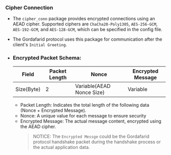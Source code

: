 ### Cipher Connection
- The `cipher_conn` package provides encrypted connections using an AEAD cipher. Supported ciphers are `ChaCha20-Poly1305`, `AES-256-GCM`, `AES-192-GCM`, and `AES-128-GCM`, which can be specified in the config file.
- The Gordafarid protocol uses this package for communication after the client's `Initial Greeting`.

- ### Encrypted Packet Schema:
    
    | Field       | Packet Length  | Nonce                      | Encrypted Message |
    |-------------|----------------|----------------------------|-------------------|
    | Size(Byte)  |  2             | Variable(AEAD Nonce Size)  | Variable          |

    - Packet Length: Indicates the total length of the following data (Nonce + Encrypted Message).
    - Nonce: A unique value for each message to ensure security
    - Encrypted Message: The actual message content, encrypted using the AEAD cipher.
        > NOTICE: The `Encrypted Messge` could be the Gordafarid protocol handshake packet during the handshake process or the actual application data.

